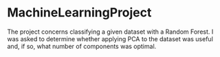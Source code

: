 # MachineLearningProject
The project concerns classifying a given dataset with a Random Forest. I was asked to determine whether applying PCA to the dataset was useful and, if so, what number of components was optimal.
